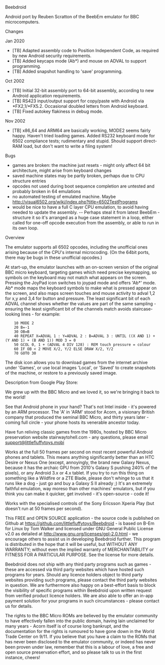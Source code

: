Beebdroid

Android port by Reuben Scratton of the BeebEm emulator for BBC microcomputers.

Changes

Jan 2020
- [TB] Adapted assembly code to Position Independent Code, as required by new Android security requirements.
- [TB] Added keycaps mode (Ab*) and mouse on ADVAL to support programming.
- [TB] Added snapshot handling to 'save' programming.

Oct 2002
- [TB] Initial 32-bit assembly port to 64-bit assembly, according to new Android application requirements.
- [TB] RS423 input/output support for copy/paste with Android via *FX2,1/*FX5.2. Occasional doubled letters from Android keyboard.
- [TB] Fixed autokey flakiness in debug mode.

Nov 2002
- [TB] x86_64 and ARM64 are basically working, MODE2 seems fairly happy. Haven't tried loading games. Added RS232 keyboard mode for 6502 compliance tests; rudimentary and stupid. Should support direct-RAM load, but don't want to write a filing system!

Bugs
- games are broken: the machine just resets - might only affect 64 bit architecture, might arise from keyboard changes
- saved machine states may be partly broken, perhaps due to CPU structure entries
- opcodes not used during boot sequence completion are untested and probably broken in 64 emulations
- no automated testing of emulated machine. Maybe http://visual6502.org/wiki/index.php?title=6502TestPrograms
- would be nice to have a full C layer CPU emulation, to avoid having needed to update the assembly.
-- Perhaps steal it from latest BeebEm - structure it so it's arranged as a huge case statement in a loop, either called for one-off opcode execution from the assembly, or able to run in its own loop.

Overview

The emulator supports all 6502 opcodes, including the unofficial ones arising because of the CPU's internal microcoding. (On the 64bit ports, there may be bugs in these unofficial opcodes.)

At start-up, the emulator launches with an on-screen version of the original BBC micro keyboard, targeting games which need precise keymapping, so symbols on the keyboard may not match what appears on the screen. Pressing the JoyPad icon switches to joypad mode and offers 'Ab*' mode. Ab* mode maps the keyboard symbols to make what is pressed appear on the screen, and also maps screen touches and mouse activity to adval 1,2 for x,y and 3,4 for button and pressure. The least significant bit of each ADVAL channel shows whether the values are part of the same sampling - ensuring the least significant bit of the channels match avoids staircase-looking lines - for example:

````
    10 MODE 2
    20 B=-1
    30 OB=B
    40 REPEAT X=ADVAL 1 : Y=ADVAL 2 : B=ADVAL 3 : UNTIL ((X AND 1) + (Y AND 1) + (B AND 1)) MOD 3 = 0
    50 GCOL 0, 1 + (ADVAL 4 DIV 128) : REM touch pressure = colour
    60 IF OB < 2 MOVE X/2, Y/2 ELSE DRAW X/2, Y/2
    70 GOTO 30
````
The disk icon allows you to download games from the internet archive under 'Games', or use local images 'Local', or 'Saved' to create snapshots of the machine, or restore to a previously saved image.

Description from Google Play Store:

We grew up with the BBC Micro and we loved it, so we're bringing it back to the world!

See that Android phone in your hand? That's not Intel inside - it's powered by an ARM processor. The 'A' in 'ARM' stood for Acorn, a visionary British company that produced the seminal BBC Micro, and thirty years later - coming full circle - your phone hosts its venerable ancestor today.

Have fun reliving classic games from the 1980s, hosted by BBC Micro preservation website stairwaytohell.com - any questions, please email support@littlefluffytoys.mobi

Works at the full 50 frames per second on most recent powerful Android phones and tablets. This means anything significantly better than an HTC Desire or Nexus One (except, annoyingly, the brand new Galaxy Nexus, because it has the archaic GPU from 2010's Galaxy S pushing 240% of the pixels), or any Android 3.x or 4.x tablet. If you try to run this thing on something like a Wildfire or a ZTE Blade, please don't whinge to us that it runs like a dog - just go and buy a Galaxy S II already ;) It's an extremely faithful emulation, way moreso than other machines' emulators, but if you think you can make it quicker, get involved - it's open-source - code it!

Works with the specialised controls of the Sony Ericsson Xperia Play (but doesn't run at 50 frames per second).

This FREE and OPEN SOURCE application - the source code is published on Github at https://github.com/littlefluffytoys/Beebdroid - is based on B-Em for Linux by Tom Walker and licensed under GNU General Public License v2.0 as detailed at http://www.gnu.org/licenses/gpl-2.0.html - we encourage others to assist us in developing Beebdroid further. This program is distributed in the hope that it will be useful, but WITHOUT ANY WARRANTY; without even the implied warranty of MERCHANTABILITY or FITNESS FOR A PARTICULAR PURPOSE. See the license for more details.

Beebdroid does not ship with any third party programs such as games - these are accessed via third party websites which have hosted such programs for years. Should any licence holders object to third party websites providing such programs, please contact the third party websites in question. We are furthermore also happy on a best-effort basis to block the visibility of specific programs within Beebdroid upon written request from verified product licence holders. We are also able to offer an in-app payment solution for your programs in such circumstances - please contact us for details.

The rights to the BBC Micro ROMs are believed by the emulator community to have effectively fallen into the public domain, having lain unclaimed for many years - Acorn itself is of course long bankrupt, and the documentation for the rights is rumoured to have gone down in the World Trade Center on 9/11. If you believe that you have a claim to the ROMs that has never been disclosed to the emulator community, or indeed has never been proven under law, remember that this is a labour of love, a free and open source preservation effort, and so please talk to us in the first instance, cheers!
